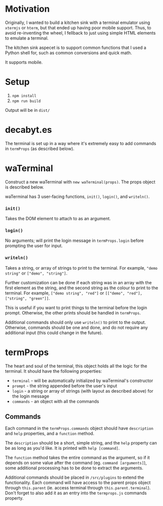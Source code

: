 # Motivation

Originally, I wanted to build a kitchen sink with a terminal emulator using `xtermjs` or `hterm`, but that ended up having poor mobile support. Thus, to avoid re-inventing the wheel, I fellback to just using simple HTML elements to emulate a terminal. 

The kitchen sink aspecet is to support common functions that I used a Python shell for, such as common conversions and quick math.

It supports mobile. 

# Setup

1.  `npm install`
2.  `npm run build`

Output will be in `dist/`

# decabyt.es

The terminal is set up in a way where it's extremely easy to add commands in `termProps` (as described below). 

# waTerminal

Construct a new waTerminal with `new waTerminal(props)`. The props object is described below.

waTerminal has 3 user-facing functions, `init()`, `login()`, and `writeln()`. 

### `init()` 

Takes the DOM element to attach to as an argument.

### `login()`

No arguments; will print the login message in `termProps.login` before prompting the user for input.

### `writeln()`

Takes a string, or array of strings to print to the terminal. For example, `"demo string"` or `["demo", "string"]`.

Further customization can be done if each string was in an array with the first element as the string, and the second string as the colour to print to the terminal. For example, `["demo string", "red"]` or `[["demo", "red"], ["string", "green"]]`.

This is useful if you want to print things to the terminal before the login prompt. Otherwise, the other prints should be handled in `termProps`.

Additional commands should only use `writeln()` to print to the output. Otherwise, commands should be one and done, and do not require any additional input (this could change in the future).


# termProps

The heart and soul of the terminal, this object holds all the logic for the terminal. It should have the following properties:

- `terminal` - will be automatically initialized by waTerminal's constructor
- `prompt` - the string appended before the user's input
- `login` - a string or array of strings (with layout as described above) for the login message
- `commands` - an object with all the commands

## Commands

Each command in the `termProps.commands` object should have `description` and `help` properties, and a `function` method.

The `description` should be a short, simple string, and the `help` property can be as long as you'd like. It is printed with `help [command]`.

The `function` method takes the entire command as the argument, so if it depends on some value after the command (eg. `command [arguments]`), some additional processing has to be done to extract the arguments. 

Additional commands should be placed in `/src/plugins` to extend the functionality. Each command will have access to the parent props object through `this.parent` (ie. access terminal through `this.parent.terminal`). Don't forget to also add it as an entry into the `termprops.js` commands property. 